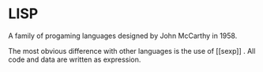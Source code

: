 # LISP

A family of progaming languages designed by John McCarthy in 1958.

The most obvious difference with other languages is the use of [[sexp]] . All code and data are written as expression.
